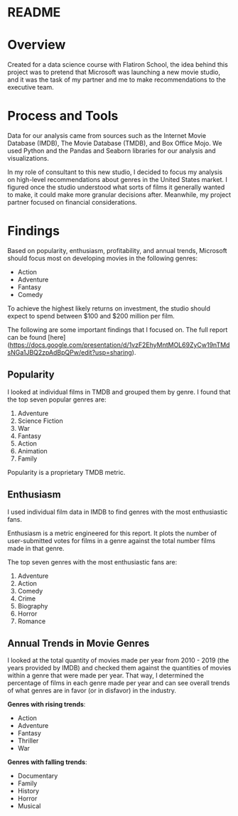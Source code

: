 # README

# Overview



Created for a data science course with Flatiron School, the idea behind this project was to pretend that Microsoft was launching a new movie studio, and it was the task of my partner and me to make recommendations to the executive team. 



# Process and Tools

Data for our analysis came from sources such as the Internet Movie Database (IMDB), The Movie Database (TMDB), and Box Office Mojo. We used Python and the Pandas and Seaborn libraries for our analysis and visualizations.

In my role of consultant to this new studio, I decided to focus my analysis on high-level recommendations about genres in the United States market. I figured once the studio understood what sorts of films it generally wanted to make, it could make more granular decisions after. Meanwhile, my project partner focused on financial considerations. 

# Findings

Based on popularity, enthusiasm, profitability, and annual trends, Microsoft should focus most on developing movies in the following genres:

- Action
- Adventure
- Fantasy
- Comedy

To achieve the highest likely returns on investment, the studio should expect to spend between $100 and $200 million per film.  

The following are some important findings that I focused on. The full report can be found [here] (https://docs.google.com/presentation/d/1vzF2EhyMntMOL69ZyCw19nTMdsNGa1JBQ2zpAdBpQPw/edit?usp=sharing).

## Popularity

I looked at individual films in TMDB and grouped them by genre. I found that the top seven popular genres are:

1. Adventure
2. Science Fiction
3. War
4. Fantasy
5. Action
6. Animation
7. Family

Popularity is a proprietary TMDB metric. 

## Enthusiasm

I used individual film data in IMDB to find genres with the most enthusiastic fans.

Enthusiasm is a metric engineered for this report. It plots the number of user-submitted votes for films in a genre against the total number films made in that genre. 

The top seven genres with the most enthusiastic fans are:

1. Adventure
2. Action
3. Comedy
4. Crime
5. Biography
6. Horror
7. Romance



## Annual Trends in Movie Genres

I looked at the total quantity of movies made per year from 2010 - 2019 (the years provided by IMDB) and checked them against the quantities of movies within a genre that were made per year. That way, I determined the percentage of films in each genre made per year and can see overall trends of what genres are in favor (or in disfavor) in the industry. 

**Genres with rising trends**:

- Action
- Adventure
- Fantasy
- Thriller
- War

**Genres with falling trends**:

- Documentary
- Family
- History
- Horror
- Musical

